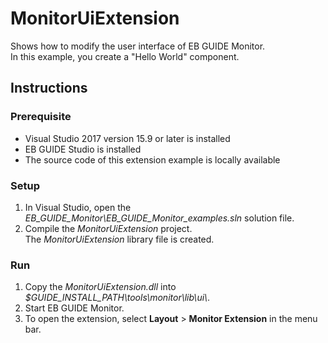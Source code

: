 # MonitorUiExtension

Shows how to modify the user interface of EB GUIDE Monitor.\
In this example, you create a "Hello World" component.

## Instructions

### Prerequisite

* Visual Studio 2017 version 15.9 or later is installed
* EB GUIDE Studio is installed
* The source code of this extension example is locally available

### Setup

1. In Visual Studio, open the _EB\_GUIDE\_Monitor\\EB\_GUIDE\_Monitor\_examples.sln_ solution file.
2. Compile the _MonitorUiExtension_ project.\
The _MonitorUiExtension_ library file is created.

### Run

1. Copy the _MonitorUiExtension.dll_ into _$GUIDE\_INSTALL\_PATH\\tools\\monitor\\lib\\ui\\_.
2. Start EB GUIDE Monitor.
3. To open the extension, select **Layout** > **Monitor Extension** in the menu bar.
